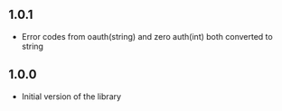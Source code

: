 ## 1.0.1

* Error codes from oauth(string) and zero auth(int) both converted to string

## 1.0.0

* Initial version of the library